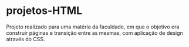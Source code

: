 # projetos-HTML

Projeto realizado para uma matéria da faculdade, em que o objetivo era construir páginas e transição entre as mesmas, 
com aplicação de design através do CSS.
